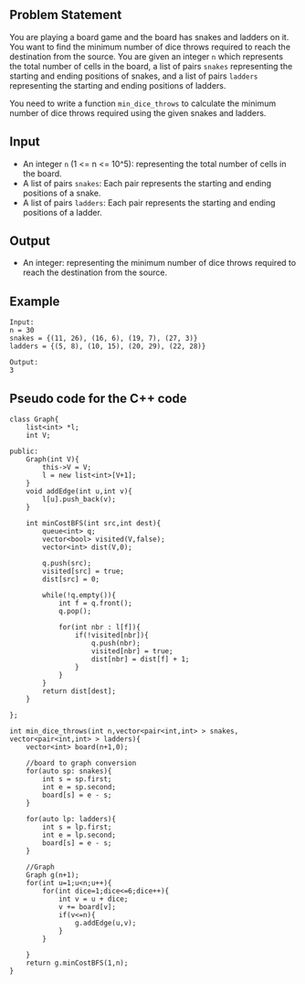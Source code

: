 ## Problem Statement
You are playing a board game and the board has snakes and ladders on it. You want to find the minimum number of dice throws required to reach the destination from the source. You are given an integer `n` which represents the total number of cells in the board, a list of pairs `snakes` representing the starting and ending positions of snakes, and a list of pairs `ladders` representing the starting and ending positions of ladders. 

You need to write a function `min_dice_throws` to calculate the minimum number of dice throws required using the given snakes and ladders.

## Input
- An integer `n` (1 <= n <= 10^5): representing the total number of cells in the board.
- A list of pairs `snakes`: Each pair represents the starting and ending positions of a snake.
- A list of pairs `ladders`: Each pair represents the starting and ending positions of a ladder.

## Output
- An integer: representing the minimum number of dice throws required to reach the destination from the source.

## Example

```plaintext
Input:
n = 30
snakes = {(11, 26), (16, 6), (19, 7), (27, 3)}
ladders = {(5, 8), (10, 15), (20, 29), (22, 28)}

Output:
3
```

## Pseudo code for the C++ code
```plaintext
class Graph{
    list<int> *l;
    int V;
    
public:
    Graph(int V){
        this->V = V;
        l = new list<int>[V+1];
    }
    void addEdge(int u,int v){
        l[u].push_back(v);
    }
    
    int minCostBFS(int src,int dest){
        queue<int> q;
        vector<bool> visited(V,false);
        vector<int> dist(V,0);
        
        q.push(src);
        visited[src] = true;
        dist[src] = 0;
        
        while(!q.empty()){
            int f = q.front();
            q.pop();
            
            for(int nbr : l[f]){
                if(!visited[nbr]){
                    q.push(nbr);
                    visited[nbr] = true;
                    dist[nbr] = dist[f] + 1;
                }
            }
        }
        return dist[dest];
    }

};

int min_dice_throws(int n,vector<pair<int,int> > snakes, vector<pair<int,int> > ladders){
    vector<int> board(n+1,0);
    
    //board to graph conversion
    for(auto sp: snakes){
        int s = sp.first;
        int e = sp.second;
        board[s] = e - s;
    }
    
    for(auto lp: ladders){
        int s = lp.first;
        int e = lp.second;
        board[s] = e - s;
    }
    
    //Graph
    Graph g(n+1);
    for(int u=1;u<n;u++){
        for(int dice=1;dice<=6;dice++){
            int v = u + dice;
            v += board[v];
            if(v<=n){
                g.addEdge(u,v);
            }
        }

    }
    return g.minCostBFS(1,n);
}
```
